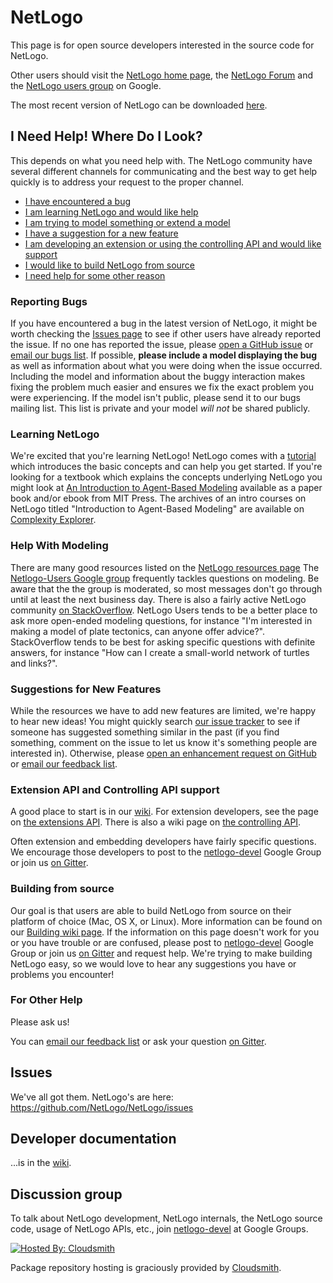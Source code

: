 # NetLogo

This page is for open source developers interested in the source code for NetLogo.

Other users should visit the [NetLogo home page](https://netlogo.org), the [NetLogo Forum](https://forum.netlogo.org) and the [NetLogo users group](http://groups.google.com/d/forum/netlogo-users) on Google.

The most recent version of NetLogo can be downloaded [here](https://netlogo.org/download).

## I Need Help! Where Do I Look?

This depends on what you need help with.
The NetLogo community have several different channels for communicating and the best way to get help quickly is to address your request to the proper channel.

* [I have encountered a bug](#reporting-bugs)
* [I am learning NetLogo and would like help](#learning-netlogo)
* [I am trying to model something or extend a model](#help-with-modeling)
* [I have a suggestion for a new feature](#suggestions-for-new-features)
* [I am developing an extension or using the controlling API and would like support](#extension-api-and-controlling-api-support)
* [I would like to build NetLogo from source](#building-from-source)
* [I need help for some other reason](#for-other-help)

### Reporting Bugs

If you have encountered a bug in the latest version of NetLogo, it might be worth checking the [Issues page](https://github.com/NetLogo/NetLogo/issues) to see if other users have already reported the issue.
If no one has reported the issue, please [open a GitHub issue](https://github.com/NetLogo/NetLogo/issues/new) or [email our bugs list](mailto:bugs@ccl.northwestern.edu).
If possible, __please include a model displaying the bug__ as well as information about what you were doing when the issue occurred.
Including the model and information about the buggy interaction makes fixing the problem much easier and ensures we fix the exact problem you were experiencing.
If the model isn't public, please send it to our bugs mailing list.
This list is private and your model *will not* be shared publicly.

### Learning NetLogo

We're excited that you're learning NetLogo!
NetLogo comes with a [tutorial](https://docs.netlogo.org/tutorial1.html) which introduces the basic concepts and can help you get started.
If you're looking for a textbook which explains the concepts underlying NetLogo you might look at [An Introduction to Agent-Based Modeling](https://mitpress.mit.edu/9780262731898/an-introduction-to-agent-based-modeling/) available as a paper book and/or ebook from MIT Press.
The archives of an intro courses on NetLogo titled "Introduction to Agent-Based Modeling" are available on [Complexity Explorer](https://www.complexityexplorer.org/courses/23-introduction-to-agent-based-modeling).

### Help With Modeling

There are many good resources listed on the [NetLogo resources page](https://www.netlogo.org/resources/)
The [Netlogo-Users Google group](http://groups.google.com/d/forum/netlogo-users) frequently tackles questions on modeling.
Be aware that the the group is moderated, so most messages don't go through until at least the next business day.
There is also a fairly active NetLogo community [on StackOverflow](http://stackoverflow.com/questions/tagged/netlogo).
NetLogo Users tends to be a better place to ask more open-ended modeling questions, for instance "I'm interested in making a model of plate tectonics, can anyone offer advice?".
StackOverflow tends to be best for asking specific questions with definite answers, for instance "How can I create a small-world network of turtles and links?".

### Suggestions for New Features

While the resources we have to add new features are limited, we're happy to hear new ideas!
You might quickly search [our issue tracker](https://github.com/NetLogo/NetLogo/issues) to see if someone has suggested something similar in the past
(if you find something, comment on the issue to let us know it's something people are interested in).
Otherwise, please [open an enhancement request on GitHub](https://github.com/NetLogo/NetLogo/issues/new?labels=enhancement) or [email our feedback list](mailto:feedback@ccl.northwestern.edu).

### Extension API and Controlling API support

A good place to start is in our [wiki](https://github.com/NetLogo/NetLogo/wiki).
For extension developers, see the page on [the extensions API](https://github.com/NetLogo/NetLogo/wiki/Extensions-API). There is also a wiki page on [the controlling API](https://github.com/NetLogo/NetLogo/wiki/Controlling-API).

Often extension and embedding developers have fairly specific questions.
We encourage those developers to post to the [netlogo-devel](https://groups.google.com/forum/#!forum/netlogo-devel) Google Group or join us [on Gitter](https://gitter.im/NetLogo/NetLogo).

### Building from source

Our goal is that users are able to build NetLogo from source on their platform of choice (Mac, OS X, or Linux).
More information can be found on our [Building wiki page](https://github.com/NetLogo/NetLogo/wiki/Building).
If the information on this page doesn't work for you or you have trouble or are confused,
please post to [netlogo-devel](https://groups.google.com/forum/#!forum/netlogo-devel) Google Group or join us [on Gitter](https://gitter.im/NetLogo/NetLogo)
and request help.
We're trying to make building NetLogo easy, so we would love to hear any suggestions you have or problems you encounter!

### For Other Help

Please ask us!

You can [email our feedback list](mailto:feedback@ccl.northwestern.edu) or ask your question [on Gitter](https://gitter.im/NetLogo/NetLogo).

## Issues

We've all got them. NetLogo's are here: https://github.com/NetLogo/NetLogo/issues

## Developer documentation

...is in the [wiki](https://github.com/NetLogo/NetLogo/wiki).

## Discussion group

To talk about NetLogo development, NetLogo internals, the NetLogo source code, usage of NetLogo APIs, etc., join <a href="http://groups.google.com/group/netlogo-devel">netlogo-devel</a> at Google Groups.

[![Hosted By: Cloudsmith](https://img.shields.io/badge/OSS%20hosting%20by-cloudsmith-blue?logo=cloudsmith&style=flat-square)](https://cloudsmith.com)

Package repository hosting is graciously provided by [Cloudsmith](https://cloudsmith.com).
